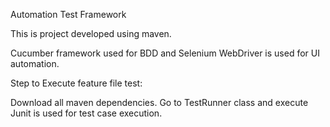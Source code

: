 Automation Test Framework

This is project developed using maven.

Cucumber framework used for BDD and Selenium WebDriver is used for UI automation.

Step to Execute feature file test:

Download all maven dependencies. Go to TestRunner class and execute Junit is used for test case execution.